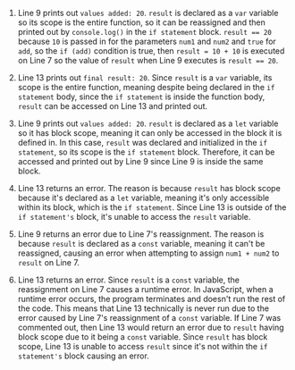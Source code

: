 1. Line 9 prints out `values added: 20`. `result` is declared as a `var` variable so its scope is the entire function, so it can be reassigned and then printed out by `console.log()` in the `if statement` block. `result == 20` because `10` is passed in for the parameters `num1` and `num2` and `true` for `add`, so the `if (add)` condition is true, then `result = 10 + 10` is executed on Line 7 so the value of `result` when Line 9 executes is `result == 20`.

2. Line 13 prints out `final result: 20`. Since `result` is a `var` variable, its scope is the entire function, meaning despite being declared in the `if statement` body, since the `if statement` is inside the function body, `result` can be accessed on Line 13 and printed out.

3. Line 9 prints out `values added: 20`. `result` is declared as a `let` variable so it has block scope, meaning it can only be accessed in the block it is defined in. In this case, `result` was declared and initialized in the `if statement`, so its scope is the `if statement` block. Therefore, it can be accessed and printed out by Line 9 since Line 9 is inside the same block.

4. Line 13 returns an error. The reason is because `result` has block scope because it's declared as a `let` variable, meaning it's only accessible within its block, which is the `if statement`. Since Line 13 is outside of the `if statement's` block, it's unable to access the `result` variable.

5. Line 9 returns an error due to Line 7's reassignment. The reason is because `result` is declared as a `const` variable, meaning it can't be reassigned, causing an error when attempting to assign `num1 + num2` to `result` on Line 7.

6. Line 13 returns an error. Since `result` is a `const` variable, the reassignment on Line 7 causes a runtime error. In JavaScript, when a runtime error occurs, the program terminates and doesn't run the rest of the code. This means that Line 13 technically is never run due to the error caused by Line 7's reassignment of a `const` variable. If Line 7 was commented out, then Line 13 would return an error due to `result` having block scope due to it being a `const` variable. Since `result` has block scope, Line 13 is unable to access `result` since it's not within the `if statement's` block causing an error.